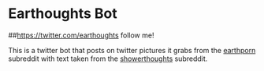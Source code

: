 # Earthoughts Bot
##https://twitter.com/earthoughts follow me!

This is a twitter bot that posts on twitter pictures it grabs from the [earthporn](www.reddit.com/r/earthporn) subreddit with text taken from the [showerthoughts](www.reddit.com/r/showerthoughts) subreddit.
